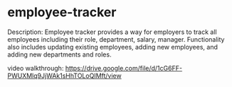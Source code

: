 # employee-tracker

Description: Employee tracker provides a way for employers to track all employees including their role, department, salary, manager. Functionality also includes updating existing employees, adding new employees, and adding new departments and roles. 

video walkthrough: https://drive.google.com/file/d/1cG6FF-PWUXMlq9JjWAk1sHhTOLoQIMft/view
